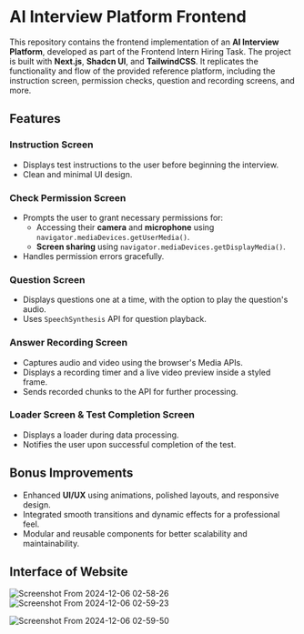 # AI Interview Platform Frontend  

This repository contains the frontend implementation of an **AI Interview Platform**, developed as part of the Frontend Intern Hiring Task. The project is built with **Next.js**, **Shadcn UI**, and **TailwindCSS**. It replicates the functionality and flow of the provided reference platform, including the instruction screen, permission checks, question and recording screens, and more.  

## Features  

### Instruction Screen  
- Displays test instructions to the user before beginning the interview.  
- Clean and minimal UI design.  

### Check Permission Screen  
- Prompts the user to grant necessary permissions for:  
  - Accessing their **camera** and **microphone** using `navigator.mediaDevices.getUserMedia()`.  
  - **Screen sharing** using `navigator.mediaDevices.getDisplayMedia()`.  
- Handles permission errors gracefully.  

### Question Screen  
- Displays questions one at a time, with the option to play the question's audio.  
- Uses `SpeechSynthesis` API for question playback.  

### Answer Recording Screen  
- Captures audio and video using the browser's Media APIs.  
- Displays a recording timer and a live video preview inside a styled frame.  
- Sends recorded chunks to the API for further processing.  

### Loader Screen & Test Completion Screen  
- Displays a loader during data processing.  
- Notifies the user upon successful completion of the test.  

## Bonus Improvements  
- Enhanced **UI/UX** using animations, polished layouts, and responsive design.  
- Integrated smooth transitions and dynamic effects for a professional feel.  
- Modular and reusable components for better scalability and maintainability.  

## Interface of Website 

![Screenshot From 2024-12-06 02-58-26](https://github.com/user-attachments/assets/be17632c-12c8-4cb4-a1df-8394d8cb2de1)
![Screenshot From 2024-12-06 02-59-23](https://github.com/user-attachments/assets/380d6f4f-b650-4982-b7fd-9a09d9c7e8b9)

![Screenshot From 2024-12-06 02-59-50](https://github.com/user-attachments/assets/c8cb5011-4b33-4bb4-8d65-3c763457c216)
